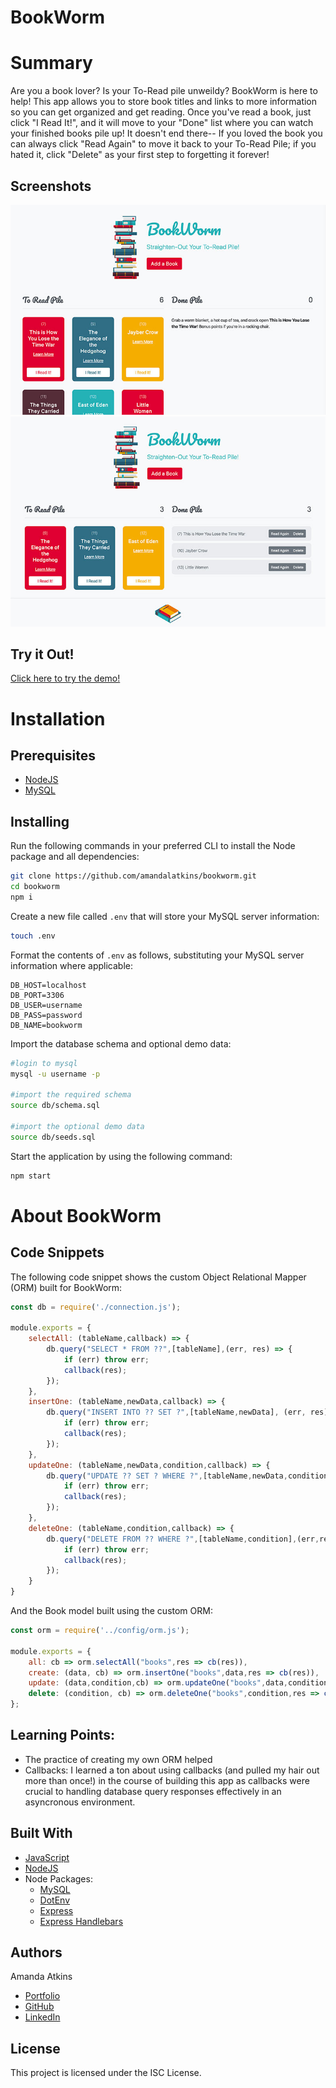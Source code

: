 # BookWorm

# Summary
Are you a book lover? Is your To-Read pile unweildy? BookWorm is here to help! This app allows you to store book titles and links to more information so you can get organized and get reading. Once you've read a book, just click "I Read It!", and it will move to your "Done" list where you can watch your finished books pile up! It doesn't end there-- If you loved the book you can always click "Read Again" to move it back to your To-Read Pile; if you hated it, click "Delete" as your first step to forgetting it forever!

## Screenshots
![No Finished Books](/public/assets/img/screenshot1.jpg)
![With Finished Books](/public/assets/img/screenshot2.jpg)

## Try it Out!
[Click here to try the demo!](https://floating-reef-93891.herokuapp.com/)

# Installation

## Prerequisites
* [NodeJS](https://nodejs.org/)
* [MySQL](https://dev.mysql.com/downloads/mysql/)

## Installing

Run the following commands in your preferred CLI to install the Node package and all dependencies:

```bash
git clone https://github.com/amandalatkins/bookworm.git
cd bookworm
npm i
```

Create a new file called `.env` that will store your MySQL server information:

```bash
touch .env
```

Format the contents of `.env` as follows, substituting your MySQL server information where applicable:

```
DB_HOST=localhost
DB_PORT=3306
DB_USER=username
DB_PASS=password
DB_NAME=bookworm
```

Import the database schema and optional demo data:

```bash
#login to mysql
mysql -u username -p

#import the required schema
source db/schema.sql

#import the optional demo data
source db/seeds.sql
```

Start the application by using the following command:

```bash
npm start
```

# About BookWorm

## Code Snippets

The following code snippet shows the custom Object Relational Mapper (ORM) built for BookWorm:

```javascript
const db = require('./connection.js');

module.exports = {
    selectAll: (tableName,callback) => {
        db.query("SELECT * FROM ??",[tableName],(err, res) => {
            if (err) throw err;
            callback(res);
        });
    },
    insertOne: (tableName,newData,callback) => {
        db.query("INSERT INTO ?? SET ?",[tableName,newData], (err, res) => {
            if (err) throw err;
            callback(res);
        });
    },
    updateOne: (tableName,newData,condition,callback) => {
        db.query("UPDATE ?? SET ? WHERE ?",[tableName,newData,condition], function(err,res) {
            if (err) throw err;
            callback(res);
        });
    },
    deleteOne: (tableName,condition,callback) => {
        db.query("DELETE FROM ?? WHERE ?",[tableName,condition],(err,res) => {
            if (err) throw err;
            callback(res);
        });
    }
}
```

And the Book model built using the custom ORM:

```javascript
const orm = require('../config/orm.js');

module.exports = {
    all: cb => orm.selectAll("books",res => cb(res)),
    create: (data, cb) => orm.insertOne("books",data,res => cb(res)),
    update: (data,condition,cb) => orm.updateOne("books",data,condition,res => cb(res)),
    delete: (condition, cb) => orm.deleteOne("books",condition,res => cb(res))
};
```

## Learning Points:
* The practice of creating my own ORM helped 
* Callbacks: I learned a ton about using callbacks (and pulled my hair out more than once!) in the course of building this app as callbacks were crucial to handling database query responses effectively in an asyncronous environment.

## Built With
* [JavaScript](https://developer.mozilla.org/en-US/docs/Web/JavaScript)
* [NodeJS](https://nodejs.org/)
* Node Packages:
    * [MySQL](https://www.npmjs.com/package/mysql)
    * [DotEnv](https://www.npmjs.com/package/dotenv)
    * [Express](https://www.npmjs.com/package/express)
    * [Express Handlebars](https://www.npmjs.com/package/express-handle-bars)

## Authors
Amanda Atkins
* [Portfolio](https://digitalrainstorm.com/)
* [GitHub](https://github.com/amandalatkins)
* [LinkedIn](https://www.linkedin.com/in/amandalatkins)

## License
This project is licensed under the ISC License.